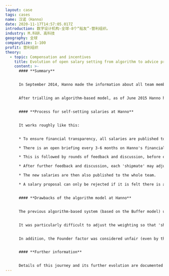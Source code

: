 ```yaml
---
layout: case
tags: cases
name: 汉诺（Hanno）
date: 2020-11-17T14:57:05.017Z
introduction: 数字设计机构-全球-8个“船友”-营利组织。
industry: M.科研、高科技
geography: 全球
companySize: 1-100
profit: 营利组织
theory:
  - topic: Compensation and incentives
    title: Evolution of open salary setting from algorithm to advice process.
    content: >-
      #### **Summary**


      In September 2014, Hanno made the information about all team members' salaries openly available to the rest of the team.


      After trialling an algorithm-based model, as of June 2015 Hanno has implemented a self-set salary model, with an advice process. In the words of founder Jon Lay: "As long as we have total financial transparency, respect for the individual, peer review and self-discipline in our process of setting salaries, employees can be trusted to set a salary which works for them and also their team." ^[[https://logbook.hanno.co/choose-your-own-salary/](https://hanno.co/blog/choose-your-own-salary/)]


      #### **Process for self-setting salaries at Hanno**


      It works roughly like this:


      * To ensure financial transparency, all salaries are published to the team (aka 'shipmates').

      * There is an open briefing every 3-6 months on Hanno's financial status, which advises 'shipmates' on salary direction for the coming period - advice they are at liberty to challenge or ignore.

      * This is followed by rounds of feedback and discussion, before each 'shipmate' submits their proposed salary for the next 3-6 months to an Advisory Process.

      * After further feedback and discussion, each 'shipmate' may adjust (or not) their original proposal.

      * The new salaries are then also published to the whole team.

      * A salary proposal can only be rejected if it is felt there is a genuine risk that it will harm the interests of the company.


      #### **Drawbacks of the algorithm model at Hanno**


      The previous algorithm-based system (based on the Buffer model) used addition/multiplication factors based on Role, Expertise, and Location, as well as a Founder component. Hanno soon found that this model was often either tricky to apply, or produced results that seemed to work against their goals.


      It was particularly difficult to adjust the weighting so that 'shipmates' were appropriately rewarded for both investing in personal growth (new skills/expertise) and delivering strategic business value (e.g. networking, business development). In addition, it proved difficult - in such a rigid model - to account for factors such as differing elements of Location, and to ensure that the company remained sufficiently attractive to 'shipmates' with dependents.


      In addition, the Founder factor was considered unfair (even by the founder himself), especially as this role had power over the salary formula itself and was therefore somewhat immune from checks and balances.


      #### **Further information**


      Details of this journey and its further evolution are documented in Hanno's online logbook.^[Source: https://logbook.hanno.co/choose-your-own-salary/]
---
```

